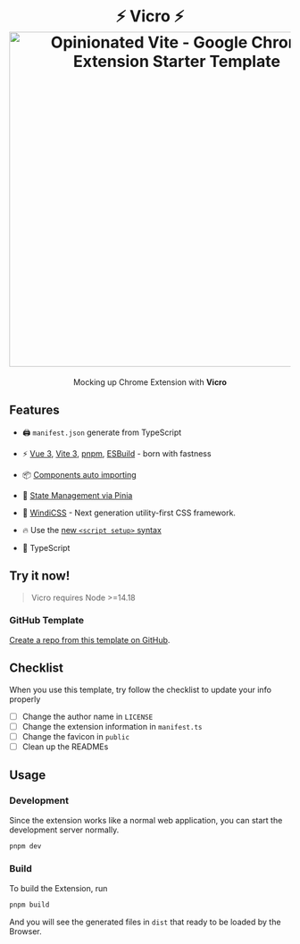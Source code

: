 <h1 align='center'>
  ⚡️ Vicro ⚡️
  <br>
  <img src='https://user-images.githubusercontent.com/46400321/204583377-7f53a18e-96e6-4a1c-9a64-f2657a374079.png' alt='Opinionated Vite - Google Chrome Extension Starter Template' width='600'/>
</h1>

<p align='center'>
Mocking up Chrome Extension with <b>Vicro</b><br>
</p>

## Features

- 🖨 `manifest.json` generate from TypeScript

- ⚡️ [Vue 3](https://github.com/vuejs/core), [Vite 3](https://github.com/vitejs/vite), [pnpm](https://pnpm.io/), [ESBuild](https://github.com/evanw/esbuild) - born with fastness

- 📦 [Components auto importing](./src/components/base)

- 🍍 [State Management via Pinia](https://pinia.vuejs.org/)

- 🎨 [WindiCSS](https://windicss.org) - Next generation utility-first CSS framework.

- 🔥 Use the [new `<script setup>` syntax](https://github.com/vuejs/rfcs/pull/227)

- 🦾 TypeScript

## Try it now!

> Vicro requires Node >=14.18

### GitHub Template

[Create a repo from this template on GitHub](https://github.com/imrim12/vicro/generate).

## Checklist

When you use this template, try follow the checklist to update your info properly

- [ ] Change the author name in `LICENSE`
- [ ] Change the extension information in `manifest.ts`
- [ ] Change the favicon in `public`
- [ ] Clean up the READMEs

## Usage

### Development

Since the extension works like a normal web application, you can start the development server normally.

```bash
pnpm dev
```

### Build

To build the Extension, run

```bash
pnpm build
```

And you will see the generated files in `dist` that ready to be loaded by the Browser.
